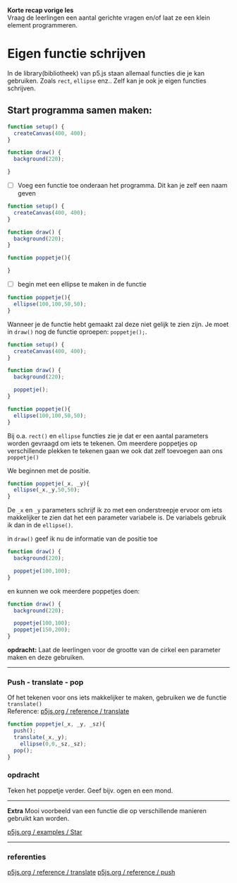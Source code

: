 **Korte recap vorige les**  
Vraag de leerlingen een aantal gerichte vragen en/of laat ze een klein element programmeren.


# Eigen functie schrijven

In de library(bibliotheek) van p5.js staan allemaal functies die je kan gebruiken. Zoals `rect`, `ellipse` enz..
Zelf kan je ook je eigen functies schrijven.


## Start programma samen maken:

```javaScript
function setup() {
  createCanvas(400, 400);
}

function draw() {
  background(220);

}
```

- [ ] Voeg een functie toe onderaan het programma. Dit kan je zelf een naam geven

```javaScript
function setup() {
  createCanvas(400, 400);
}

function draw() {
  background(220);
}

function poppetje(){

}
```

- [ ] begin met een ellipse te maken in de functie

```javaScript
function poppetje(){
  ellipse(100,100,50,50);
}
```
Wanneer je de functie hebt gemaakt zal deze niet gelijk te zien zijn. Je moet in `draw()` nog de functie oproepen: `poppetje();`.

```javaScript
function setup() {
  createCanvas(400, 400);
}

function draw() {
  background(220);

  poppetje();
}

function poppetje(){
  ellipse(100,100,50,50);
}
```

Bij o.a. `rect()` en `ellipse` functies zie je dat er een aantal parameters worden gevraagd om iets te tekenen. Om meerdere poppetjes op verschillende plekken te tekenen gaan we ook dat zelf toevoegen aan ons `poppetje()`

We beginnen met de positie.


```javaScript
function poppetje(_x, _y){
  ellipse(_x,_y,50,50);
}
```

De `_x` en `_y` parameters schrijf ik zo met een onderstreepje ervoor om iets makkelijker te zien dat het een parameter variabele is.
De variabels gebruik ik dan in de `ellipse()`.

in `draw()` geef ik nu de informatie van de positie toe

```javaScript
function draw() {
  background(220);

  poppetje(100,100);
}
```

en kunnen we ook meerdere poppetjes doen:
```javaScript
function draw() {
  background(220);

  poppetje(100,100);
  poppetje(150,200);
}

```

**opdracht:**
Laat de leerlingen voor de grootte van de cirkel een parameter maken en deze gebruiken.


---

### Push - translate - pop
Of het tekenen voor ons iets makkelijker te maken, gebruiken we de functie `translate()`  
Reference: [p5js.org / reference / translate](https://p5js.org/reference/#/p5/translate)

```javaScript
function poppetje(_x, _y, _sz){
  push();
  translate(_x,_y);
    ellipse(0,0,_sz,_sz);
  pop();
}
```

### opdracht
Teken het poppetje verder. Geef bijv. ogen en een mond.



---
**Extra**
Mooi voorbeeld van een functie die op verschillende manieren gebruikt kan worden.

[p5js.org / examples / Star](https://p5js.org/examples/form-star.html)

---
### referenties
[p5js.org / reference / translate](https://p5js.org/reference/#/p5/translate)
[p5js.org / reference / push](https://p5js.org/reference/#/p5/push)
